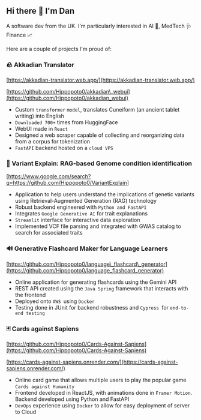## Hi there 👋 I'm Dan

A software dev from the UK. I'm particularly interested in AI 🤖, MedTech 🩺 Finance 📈

Here are a couple of projects I'm proud of:

### 🪨 Akkadian Translator

[https://akkadian-translator.web.app/](https://akkadian-translator.web.app/)

[https://github.com/Hippopoto0/akkadian\_webui](https://github.com/Hippopoto0/akkadian_webui)

* Custom `transformer` `model`, translates Cuneiform (an ancient tablet writing) into English
* `Downloaded 700+` times from HuggingFace
* WebUI made in `React`
* Designed a web scraper capable of collecting and reorganizing data from a corpus for tokenization
* `FastAPI` backend hosted on a `cloud VPS`

### 🧬 Variant Explain: RAG-based Genome condition identification

[https://www.google.com/search?q=https://github.com/Hippopoto0/VariantExplain]

* Application to help users understand the implications of genetic variants using Retrieval-Augmented Generation (RAG) technology
* Robust backend engineered with `Python and FastAPI`
* Integrates `Google Generative AI` for trait explanations
* `Streamlit` interface for interactive data exploration
* Implemented VCF file parsing and integrated with GWAS catalog to search for associated traits

### 🔊 Generative Flashcard Maker for Language Learners

[https://github.com/Hippopoto0/language\_flashcard\_generator](https://github.com/Hippopoto0/language_flashcard_generator)

* Online application for generating flashcards using the Gemini API
* REST API created using the `Java Spring` framework that interacts with the frontend
* Deployed onto `AWS `using `Docker`
* Testing done in JUnit for backend robustness and `Cypress `for `end-to-end testing`

### 🃏 Cards against Sapiens

[https://github.com/Hippopoto0/Cards-Against-Sapiens](https://github.com/Hippopoto0/Cards-Against-Sapiens)

[https://cards-against-sapiens.onrender.com/](https://cards-against-sapiens.onrender.com/)

* Online card game that allows multiple users to play the popular game `Cards against Humanity`
* Frontend developed in ReactJS, with animations done in `Framer Motion`. Backend developed using Python and FastAPI
* `DevOps` experience using `Docker` to allow for easy deployment of server to Cloud

<!--
**Hippopoto0/Hippopoto0** is a ✨ _special_ ✨ repository because its `README.md` (this file) appears on your GitHub profile.

Here are some ideas to get you started:

- 🔭 I’m currently working on ...
- 🌱 I’m currently learning ...
- 👯 I’m looking to collaborate on ...
- 🤔 I’m looking for help with ...
- 💬 Ask me about ...
- 📫 How to reach me: ...
- 😄 Pronouns: ...
- ⚡ Fun fact: ...
-->
